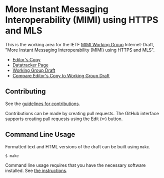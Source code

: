 # More Instant Messaging Interoperability (MIMI) using HTTPS and MLS

This is the working area for the IETF [MIMI Working Group](https://datatracker.ietf.org/group/mimi/documents/) Internet-Draft, "More Instant Messaging Interoperability (MIMI) using HTTPS and MLS".

* [Editor's Copy](https://ietf-wg-mimi.github.io/mimi-protocol/#go.draft-ietf-mimi-protocol.html)
* [Datatracker Page](https://datatracker.ietf.org/doc/draft-ietf-mimi-protocol)
* [Working Group Draft](https://datatracker.ietf.org/doc/html/draft-ietf-mimi-protocol)
* [Compare Editor's Copy to Working Group Draft](https://ietf-wg-mimi.github.io/mimi-protocol/#go.draft-ietf-mimi-protocol.diff)


## Contributing

See the
[guidelines for contributions](https://github.com/ietf-wg-mimi/mimi-protocol/blob/main/CONTRIBUTING.md).

Contributions can be made by creating pull requests.
The GitHub interface supports creating pull requests using the Edit (✏) button.


## Command Line Usage

Formatted text and HTML versions of the draft can be built using `make`.

```sh
$ make
```

Command line usage requires that you have the necessary software installed.  See
[the instructions](https://github.com/martinthomson/i-d-template/blob/main/doc/SETUP.md).

